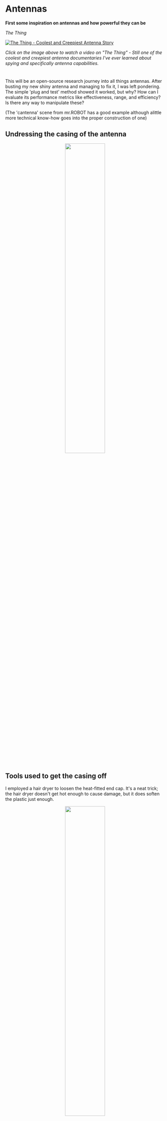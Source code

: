 
<p align="center">
  
# Antennas
</p>

<p align="center">

**First some inspiration on antennas and how powerful they can be**

</p>

<p align="center">

*The Thing*

</p>

<p align="center">

[![The Thing - Coolest and Creepiest Antenna Story](https://img.youtube.com/vi/QH9Ec_Q5gP0/0.jpg)](https://www.youtube.com/watch?v=QH9Ec_Q5gP0)

</p>

<p align="center">

*Click on the image above to watch a video on "The Thing" - Still one of the coolest and creepiest antenna documentaries I've ever learned about spying and specifically antenna capabilities.*

</p>

<p align="center">

#

</p>

This will be an open-source research journey into all things antennas. After busting my new shiny antenna and managing to fix it, I was left pondering. The simple 'plug and test' method showed it worked, but why? How can I evaluate its performance metrics like effectiveness, range, and efficiency? Is there any way to manipulate these?

(The 'cantenna' scene from mr.ROBOT has a good example although alittle more technical know-how goes into the proper construction of one)

## Undressing the casing of the antenna

<p align="center">
  <img src="https://github.com/TreadSoftly/Projects/assets/121847455/009f094a-1809-4b89-84ea-cd90a08da514" width="50%" height="50%">
</p>

## Tools used to get the casing off

I employed a hair dryer to loosen the heat-fitted end cap. It's a neat trick; the hair dryer doesn't get hot enough to cause damage, but it does soften the plastic just enough.

<p align="center">
  <img src="https://github.com/TreadSoftly/Projects/assets/121847455/90f49791-a55b-414b-9231-406d20388771" width="50%" height="50%">
</p>

## Exposed (Post Fixed) - Wire came free/loosened from the traces

A quick cold solder fixed it right up. But the question remains: Why did it work again? How can we measure its functionality beyond the simple 'plug and play'?

<p align="center">
  <img src="https://github.com/TreadSoftly/Projects/assets/121847455/851f1784-e2df-48b5-9f4f-fa8e7f7e1687" width="50%" height="50%">
</p>

## Size Matters in dBi and shielding 

<p align="center">
  
  Top tiny ~ 3-5dBi Omnidirectional Small Wifi/Bluetooth Mini RP-SMA Antenna Dual Band.
  
  Middle ~ 10dBi MIMO Wi-Fi 6E Omnidirectional High Gain Dual Band
  
  Bottom ~ 5-8dBi Dual Band
</p>

<p align="center">
  <img src="https://github.com/TreadSoftly/Projects/assets/121847455/21cac5a6-76dc-456f-90d5-0922ca08c938" width="50%" height="50%">

  <img src="https://github.com/TreadSoftly/Projects/assets/121847455/6b123335-9334-4b91-8a68-0dd8097cbc93" width="50%" height="50%">
</p>

<p align="center">
  
 ## Image of my 9 dBi antenna that is so long it can actually be used to spank the bottom of a naughty nephew that liked to bend it :\ 

</p>

<p align="center">
    
  <img src="https://github.com/TreadSoftly/Projects/assets/121847455/cd259862-cb65-48f6-a6b5-101571dd8ef3" width="50%" height="50%">
  
</p>

<p align="center">
  
## What the letters mean and how they matter

</p>

<p align="center">
  <img src="https://github.com/TreadSoftly/Projects/assets/121847455/c8bff814-7a0d-4b0e-8888-1735582344a4" width="50%" height="50%">
  <img src="https://github.com/TreadSoftly/Projects/assets/121847455/7fa571a8-52e0-4a9d-98eb-4f274aa5fc74" width="50%" height="50%">
</p>
